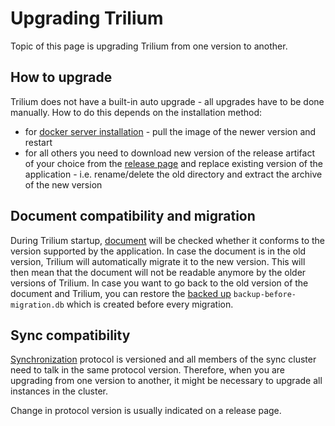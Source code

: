 # Upgrading Trilium
Topic of this page is upgrading Trilium from one version to another.

How to upgrade
--------------

Trilium does not have a built-in auto upgrade - all upgrades have to be done manually. How to do this depends on the installation method:

*   for [docker server installation](docker-server-installation.md) - pull the image of the newer version and restart
*   for all others you need to download new version of the release artifact of your choice from the [release page](https://github.com/TriliumNext/Notes/releases/latest) and replace existing version of the application - i.e. rename/delete the old directory and extract the archive of the new version

Document compatibility and migration
------------------------------------

During Trilium startup, [document](document.md) will be checked whether it conforms to the version supported by the application. In case the document is in the old version, Trilium will automatically migrate it to the new version. This will then mean that the document will not be readable anymore by the older versions of Trilium. In case you want to go back to the old version of the document and Trilium, you can restore the [backed up](backup.md) `backup-before-migration.db` which is created before every migration.

Sync compatibility
------------------

[Synchronization](synchronization.md) protocol is versioned and all members of the sync cluster need to talk in the same protocol version. Therefore, when you are upgrading from one version to another, it might be necessary to upgrade all instances in the cluster.

Change in protocol version is usually indicated on a release page.
